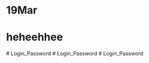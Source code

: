 # 19Mar
<h1>heheehhee</h1>#   L o g i n _ P a s s w o r d  
 #   L o g i n _ P a s s w o r d  
 #   L o g i n _ P a s s w o r d  
 